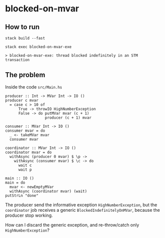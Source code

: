 # blocked-on-mvar

## How to run

```
stack build --fast

stack exec blocked-on-mvar-exe

> blocked-on-mvar-exe: thread blocked indefinitely in an STM transaction
```

## The problem

Inside the code ``src/Main.hs``

```
producer :: Int -> MVar Int -> IO ()
producer c mvar
  = case c > 10 of
      True -> throwIO HighNumberException
      False -> do putMVar mvar (c + 1)
                  producer (c + 1) mvar

consumer :: MVar Int -> IO ()
consumer mvar = do
  _ <- takeMVar mvar
  consumer mvar

coordinator :: MVar Int -> IO ()
coordinator mvar = do
  withAsync (producer 0 mvar) $ \p ->  
    withAsync (consumer mvar) $ \c -> do
      wait c
      wait p
      
main :: IO ()
main = do
  mvar <- newEmptyMVar
  withAsync (coordinator mvar) (wait) 
putStrLn "done"     
```

The producer send the informative exception ``HighNumberException``, but the ``coordinator`` job receives a generic ``BlockedIndefinitelyOnMVar``, because the producer stop working.

How can I discard the generic exception, and re-throw/catch only ``HighNumberException``?
